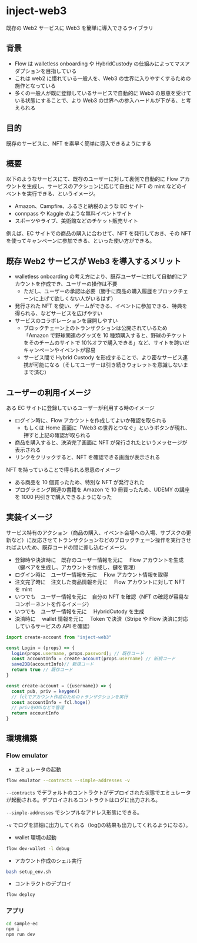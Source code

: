 # inject-web3

既存の Web2 サービスに Web3 を簡単に導入できるライブラリ

## 背景

- Flow は walletless onboarding や HybridCustody の仕組みによってマスアダプションを目指している
- これは web2 に慣れている一般人を、Web3 の世界に入りやすくするための施作となっている
- 多くの一般人が既に登録しているサービスで自動的に Web3 の恩恵を受けている状態にすることで、より Web3 の世界への参入ハードルが下がる、と考えられる

## 目的

既存のサービスに、NFT を素早く簡単に導入できるようにする

## 概要

以下のようなサービスにて、既存のユーザーに対して裏側で自動的に Flow アカウントを生成し、サービスのアクションに応じて自由に NFT の mint などのイベントを実行できる、というイメージ。

- Amazon、Campfire、ふるさと納税のような EC サイト
- connpass や Kaggle のような無料イベントサイト
- スポーツやライブ、美術館などのチケット販売サイト

例えば、EC サイトでの商品の購入に合わせて、NFT を発行しておき、その NFT を使ってキャンペーンに参加できる、といった使い方ができる。

## 既存 Web2 サービスが Web3 を導入するメリット

- walletless onboarding の考え方により、既存ユーザーに対して自動的にアカウントを作成でき、ユーザーの操作は不要
  - ただし、ユーザーの承認は必要（勝手に商品の購入履歴をブロックチェーンに上げて欲しくない人がいるはず）
- 発行された NFT を使い、ゲームができる、イベントに参加できる、特典を得られる、などサービスを広げやすい
- サービスのコラボレーションを展開しやすい
  - ブロックチェーン上のトランザクションは公開されているため「Amazon で野球関連のグッズを 10 種類購入すると、野球のチケットをそのチームのサイトで 10%オフで購入できる」など、サイトを跨いだキャンペーンやイベントが容易
  - サービス間で Hybrid Custody を形成することで、より密なサービス連携が可能になる（そしてユーザーは引き続きウォレットを意識しないままで済む）

## ユーザーの利用イメージ

ある EC サイトに登録しているユーザーが利用する時のイメージ

- ログイン時に、Flow アカウントを作成してよいか確認を取られる
  - もしくは Home 画面に「Web3 の世界とつなぐ」というボタンが現れ、押すと上記の確認が取られる
- 商品を購入すると、決済完了画面に NFT が発行されたというメッセージが表示される
- リンクをクリックすると、NFT を確認できる画面が表示される

NFT を持っていることで得られる恩恵のイメージ

- ある商品を 10 個買ったため、特別な NFT が発行された
- プログラミング関連の書籍を Amazon で 10 冊買ったため、UDEMY の講座を 1000 円引きで購入できるようになった

## 実装イメージ

サービス特有のアクション（商品の購入、イベント会場への入場、サブスクの更新など）に反応させてトランザクションなどのブロックチェーン操作を実行させればよいため、既存コードの間に差し込むイメージ。

- 登録時や決済時に　既存のユーザー情報を元に　 Flow アカウントを生成（鍵ペアを生成し、アカウントを作成し、鍵を管理）
- ログイン時に　ユーザー情報を元に　 Flow アカウント情報を取得
- 注文完了時に　注文した商品情報を元に　 Flow アカウントに対して NFT を mint
- いつでも　ユーザー情報を元に　自分の NFT を確認（NFT の確認が容易なコンポーネントを作るイメージ）
- いつでも　ユーザー情報を元に　 HybridCutody を生成
- 決済時に　 wallet 情報を元に　 Token で決済（Stripe や Flow 決済に対応しているサービスの API を確認）

```js
import create-account from "inject-web3"

const Login = (props) => {
  login(props.username, props.password); // 既存コード
  const accountInfo = create-account(props.username) // 新規コード
  save2DB(accountInfo)// 新規コード
  return true // 既存コード
}
```

```js
const create-account = ({username}) => {
  const pub, priv = keygen()
  // fclでアカウント作成のためのトランザクションを実行
  const accountInfo = fcl.hoge()
  // privをKMSなどで管理
  return accountInfo
}
```

## 環境構築

### Flow emulator

- エミュレータの起動

```sh
flow emulator --contracts --simple-addresses -v
```

`--contracts` でデフォルトのコントラクトがデプロイされた状態でエミュレータが起動される。デプロイされるコントラクトはログに出力される。

`--simple-addresses` でシンプルなアドレス形態にできる。

`-v` でログを詳細に出力してくれる（log()の結果も出力してくれるようになる）。

- wallet 環境の起動

```sh
flow dev-wallet -l debug
```

- アカウント作成のシェル実行

```sh
bash setup_env.sh
```

- コントラクトのデプロイ

```sh
flow deploy
```

### アプリ

```sh
cd sample-ec
npm i
npm run dev
```
